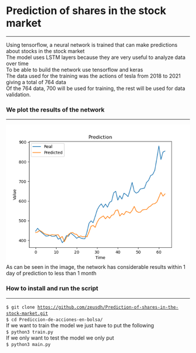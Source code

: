 # Prediction of shares in the stock market
***
Using tensorflow, a neural network is trained that can make predictions about stocks in the stock market  
The model uses LSTM layers because they are very useful to analyze data over time  
To be able to build the network use tensorflow and keras  
The data used for the training was the actions of tesla from 2018 to 2021 giving a total of 764 data  
Of the 764 data, 700 will be used for training, the rest will be used for data validation.

### We plot the results of the network
***
![Image text](images/Figure_1.png)  
As can be seen in the image, the network has considerable results within 1 day of prediction to less than 1 month

### How to install and run the script
***
<code>$ git clone https://github.com/zeusdh/Prediction-of-shares-in-the-stock-market.git</code>  
<code>$ cd Prediccion-de-acciones-en-bolsa/</code>  
If we want to train the model we just have to put the following  
<code>$ python3 train.py</code>  
If we only want to test the model we only put  
<code>$ python3 main.py</code>

